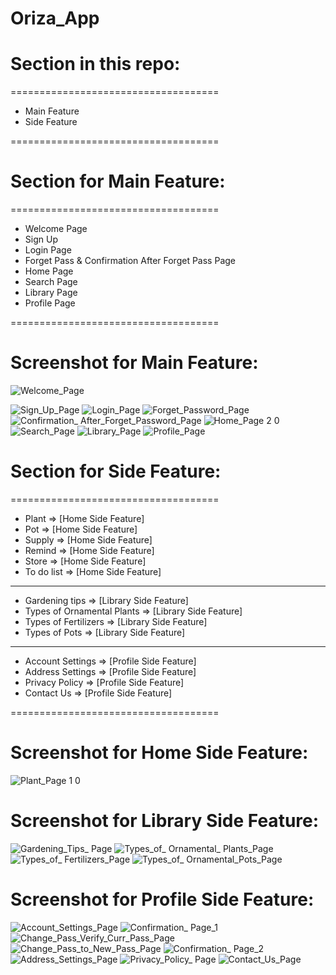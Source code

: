 # Oriza_App

# Section in this repo: 

====================================
 - Main Feature 
 - Side Feature 
  
====================================




# Section for Main Feature: 

====================================
  - Welcome Page
  - Sign Up
  - Login Page
  - Forget Pass & Confirmation After Forget Pass Page
  - Home Page
  - Search Page
  - Library Page
  - Profile Page
  
====================================




# Screenshot for Main Feature:


![Welcome_Page](https://user-images.githubusercontent.com/77261121/180609561-b551a624-a364-458a-ab0d-40a11bafa561.png)



![Sign_Up_Page](https://user-images.githubusercontent.com/77261121/180653893-9b34ebc9-78d3-4964-9caa-3996026def27.png)   ![Login_Page](https://user-images.githubusercontent.com/77261121/180653895-e7c27792-99e5-492a-aa1a-98c3b932a488.png)   ![Forget_Password_Page](https://user-images.githubusercontent.com/77261121/181078687-a060a001-7f28-4c3b-a239-7e311a67d375.png)   ![Confirmation_ After_Forget_Password_Page](https://user-images.githubusercontent.com/77261121/180609616-bf9be9bf-ceda-4111-89d2-b25d358c915f.jpg)   ![Home_Page 2 0](https://user-images.githubusercontent.com/77261121/185644659-cfcab2a3-c9fa-499c-913e-9f9abfef4103.png)   ![Search_Page](https://user-images.githubusercontent.com/77261121/180609682-feebbdaf-918a-4d2f-bd13-c175773051dc.png)
![Library_Page](https://user-images.githubusercontent.com/77261121/182028276-96d5cd99-364b-47eb-82b2-50fabed9b253.png)  ![Profile_Page](https://user-images.githubusercontent.com/77261121/181078884-e8dc17c8-cc1f-4873-bf6f-9554942da0ce.png)




# Section for Side Feature: 

====================================
 - Plant      => [Home Side Feature]
 - Pot        => [Home Side Feature]
 - Supply     => [Home Side Feature]
 - Remind     => [Home Side Feature]
 - Store      => [Home Side Feature]
 - To do list => [Home Side Feature]
 ------------------------------------
 - Gardening tips             => [Library Side Feature]
 - Types of Ornamental Plants => [Library Side Feature]
 - Types of Fertilizers       => [Library Side Feature]
 - Types of Pots              => [Library Side Feature]
 ------------------------------------
 - Account Settings => [Profile Side Feature]
 - Address Settings => [Profile Side Feature]
 - Privacy Policy   => [Profile Side Feature]
 - Contact Us       => [Profile Side Feature]
 
====================================




# Screenshot for Home Side Feature:


![Plant_Page 1 0](https://user-images.githubusercontent.com/77261121/185644570-4db12e3f-3ea2-4150-abb8-25cc456a970e.png)




# Screenshot for Library Side Feature:


![Gardening_Tips_ Page](https://user-images.githubusercontent.com/77261121/182028290-32a89aa5-cff9-4517-a2aa-0893b1fff0b2.png)   ![Types_of_ Ornamental_ Plants_Page](https://user-images.githubusercontent.com/77261121/182028305-1ebcd41b-5ac6-4962-a8a4-46d138da67ad.png)   ![Types_of_ Fertilizers_Page](https://user-images.githubusercontent.com/77261121/182028320-c58b174f-573a-4d7f-a766-ec962c5ad8b5.png)   ![Types_of_ Ornamental_Pots_Page](https://user-images.githubusercontent.com/77261121/182028329-8cada7af-d826-4f83-b69b-9990875e60b6.png)




# Screenshot for Profile Side Feature:


![Account_Settings_Page](https://user-images.githubusercontent.com/77261121/181079076-1e213f44-1dd7-4847-b7d6-adba97c6e09e.png)   ![Confirmation_ Page_1](https://user-images.githubusercontent.com/77261121/181773487-3706b5de-e29d-4c1d-b247-147fae044710.png)   ![Change_Pass_Verify_Curr_Pass_Page](https://user-images.githubusercontent.com/77261121/181079130-1dbd89b7-869c-469d-9707-b72758ee5ea7.png)   ![Change_Pass_to_New_Pass_Page](https://user-images.githubusercontent.com/77261121/181079139-a0ccc4a3-2ca0-428c-ada9-25d48e3081b3.png)   ![Confirmation_ Page_2](https://user-images.githubusercontent.com/77261121/181773510-5c658c55-fd14-4cc9-8b79-34e71b55062d.png)   ![Address_Settings_Page](https://user-images.githubusercontent.com/77261121/180653939-4c165c9c-19b8-49c7-9fd5-8ab9a474b7e6.png)   ![Privacy_Policy_ Page](https://user-images.githubusercontent.com/77261121/180610812-a3e1ee94-5476-4179-9b0f-0f856f2c7f49.png)   ![Contact_Us_Page](https://user-images.githubusercontent.com/77261121/180610823-835f2474-820f-4fe1-b38b-835f7a413b28.png)   
